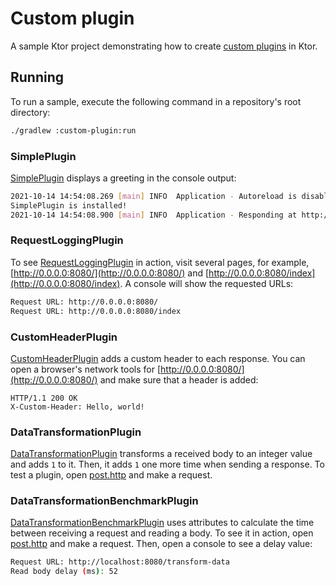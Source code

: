 # Custom plugin

A sample Ktor project demonstrating how to create [custom plugins](https://ktor.io/docs/custom-plugins.html) in Ktor.

## Running

To run a sample, execute the following command in a repository's root directory:

```bash
./gradlew :custom-plugin:run
```

### SimplePlugin

[SimplePlugin](../custom-plugin/src/main/kotlin/com/example/plugins/SimplePlugin.kt) displays a greeting in the console output:

```Bash
2021-10-14 14:54:08.269 [main] INFO  Application - Autoreload is disabled because the development mode is off.
SimplePlugin is installed!
2021-10-14 14:54:08.900 [main] INFO  Application - Responding at http://0.0.0.0:8080
```

### RequestLoggingPlugin

To see [RequestLoggingPlugin](../custom-plugin/src/main/kotlin/com/example/plugins/RequestLoggingPlugin.kt) in action, visit several pages, for example, [http://0.0.0.0:8080/](http://0.0.0.0:8080/) and [http://0.0.0.0:8080/index](http://0.0.0.0:8080/index). A console will show the requested URLs:

```Bash
Request URL: http://0.0.0.0:8080/
Request URL: http://0.0.0.0:8080/index
```

### CustomHeaderPlugin

[CustomHeaderPlugin](../custom-plugin/src/main/kotlin/com/example/plugins/CustomHeaderPlugin.kt) adds a custom header to each response. You can open a browser's network tools for [http://0.0.0.0:8080/](http://0.0.0.0:8080/) and make sure that a header is added:

```HTTP
HTTP/1.1 200 OK
X-Custom-Header: Hello, world!
```

### DataTransformationPlugin
[DataTransformationPlugin](../custom-plugin/src/main/kotlin/com/example/plugins/DataTransformationPlugin.kt) transforms a received body to an integer value and adds `1` to it. Then, it adds `1` one more time when sending a response. To test a plugin, open [post.http](post.http) and make a request.

### DataTransformationBenchmarkPlugin
[DataTransformationBenchmarkPlugin](../custom-plugin/src/main/kotlin/com/example/plugins/DataTransformationBenchmarkPlugin.kt) uses attributes to calculate the time between receiving a request and reading a body. To see it in action, open [post.http](post.http) and make a request. Then, open a console to see a delay value:

```Bash
Request URL: http://localhost:8080/transform-data
Read body delay (ms): 52
```
